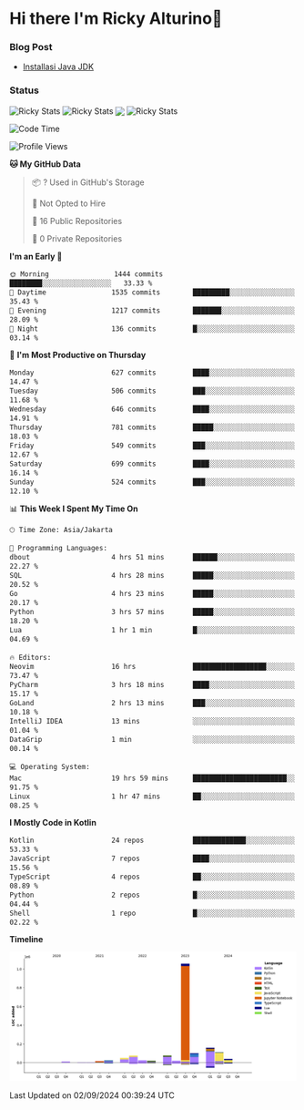 # Hi there I'm Ricky Alturino👋

### Blog Post

<!-- BLOG-POST-LIST:START -->

- [Installasi Java JDK](https://onirutla.medium.com/installasi-java-jdk-ec701beeb5cb?source=rss-d9d81c918cc9------2)
<!-- BLOG-POST-LIST:END -->

### Status

<img align="center" alt="Ricky Stats" src="https://github-readme-stats.vercel.app/api?username=Alturino&theme=dark&show_icons=true&hide_border=false" />
<img align="center" alt="Ricky Stats" src="https://github-readme-stats.vercel.app/api/top-langs/?username=Alturino&theme=dark&show_icons=true&layout=compact"/>
<img align="center" width="640px" src="https://github-readme-stats.vercel.app/api/wakatime?username=Alturino&layout=compact&hide_border=true&theme=dark">
<img align="center" alt="Ricky Stats" src="https://leetcard.jacoblin.cool/onirutla?border=0&radius=20&ext=activity"/>

<!--START_SECTION:waka-->
![Code Time](http://img.shields.io/badge/Code%20Time-525%20hrs%2022%20mins-blue)

![Profile Views](http://img.shields.io/badge/Profile%20Views-0-blue)

**🐱 My GitHub Data** 

> 📦 ? Used in GitHub's Storage 
 > 
> 🚫 Not Opted to Hire
 > 
> 📜 16 Public Repositories 
 > 
> 🔑 0 Private Repositories 
 > 
**I'm an Early 🐤** 

```text
🌞 Morning                1444 commits        ████████░░░░░░░░░░░░░░░░░   33.33 % 
🌆 Daytime                1535 commits        █████████░░░░░░░░░░░░░░░░   35.43 % 
🌃 Evening                1217 commits        ███████░░░░░░░░░░░░░░░░░░   28.09 % 
🌙 Night                  136 commits         █░░░░░░░░░░░░░░░░░░░░░░░░   03.14 % 
```
📅 **I'm Most Productive on Thursday** 

```text
Monday                   627 commits         ████░░░░░░░░░░░░░░░░░░░░░   14.47 % 
Tuesday                  506 commits         ███░░░░░░░░░░░░░░░░░░░░░░   11.68 % 
Wednesday                646 commits         ████░░░░░░░░░░░░░░░░░░░░░   14.91 % 
Thursday                 781 commits         █████░░░░░░░░░░░░░░░░░░░░   18.03 % 
Friday                   549 commits         ███░░░░░░░░░░░░░░░░░░░░░░   12.67 % 
Saturday                 699 commits         ████░░░░░░░░░░░░░░░░░░░░░   16.14 % 
Sunday                   524 commits         ███░░░░░░░░░░░░░░░░░░░░░░   12.10 % 
```


📊 **This Week I Spent My Time On** 

```text
🕑︎ Time Zone: Asia/Jakarta

💬 Programming Languages: 
dbout                    4 hrs 51 mins       ██████░░░░░░░░░░░░░░░░░░░   22.27 % 
SQL                      4 hrs 28 mins       █████░░░░░░░░░░░░░░░░░░░░   20.52 % 
Go                       4 hrs 23 mins       █████░░░░░░░░░░░░░░░░░░░░   20.17 % 
Python                   3 hrs 57 mins       █████░░░░░░░░░░░░░░░░░░░░   18.20 % 
Lua                      1 hr 1 min          █░░░░░░░░░░░░░░░░░░░░░░░░   04.69 % 

🔥 Editors: 
Neovim                   16 hrs              ██████████████████░░░░░░░   73.47 % 
PyCharm                  3 hrs 18 mins       ████░░░░░░░░░░░░░░░░░░░░░   15.17 % 
GoLand                   2 hrs 13 mins       ███░░░░░░░░░░░░░░░░░░░░░░   10.18 % 
IntelliJ IDEA            13 mins             ░░░░░░░░░░░░░░░░░░░░░░░░░   01.04 % 
DataGrip                 1 min               ░░░░░░░░░░░░░░░░░░░░░░░░░   00.14 % 

💻 Operating System: 
Mac                      19 hrs 59 mins      ███████████████████████░░   91.75 % 
Linux                    1 hr 47 mins        ██░░░░░░░░░░░░░░░░░░░░░░░   08.25 % 
```

**I Mostly Code in Kotlin** 

```text
Kotlin                   24 repos            █████████████░░░░░░░░░░░░   53.33 % 
JavaScript               7 repos             ████░░░░░░░░░░░░░░░░░░░░░   15.56 % 
TypeScript               4 repos             ██░░░░░░░░░░░░░░░░░░░░░░░   08.89 % 
Python                   2 repos             █░░░░░░░░░░░░░░░░░░░░░░░░   04.44 % 
Shell                    1 repo              █░░░░░░░░░░░░░░░░░░░░░░░░   02.22 % 
```



**Timeline**

![Lines of Code chart](https://raw.githubusercontent.com/Alturino/Alturino/main/assets/bar_graph.png)


 Last Updated on 02/09/2024 00:39:24 UTC
<!--END_SECTION:waka-->
